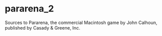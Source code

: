 # pararena_2
Sources to Pararena, the commercial Macintosh game by John Calhoun, published by Casady &amp; Greene, Inc.
